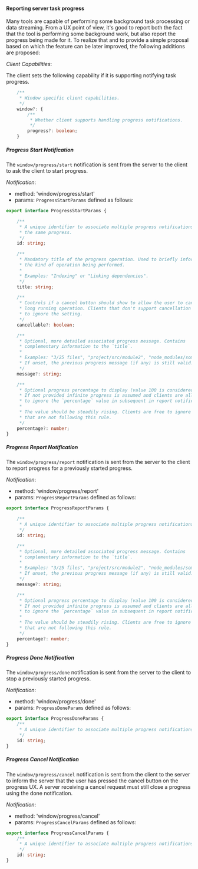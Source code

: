 #### Reporting server task progress

Many tools are capable of performing some background task processing or data streaming. From a UX point of view, it's good to report both the fact that the tool is performing some background work, but also report the progress being made for it. To realize that and to provide a simple proposal based on which the feature can be later improved, the following additions are proposed:

_Client Capabilities_:

The client sets the following capability if it is supporting notifying task progress.

```ts
	/**
	 * Window specific client capabilities.
	 */
	window?: {
		/**
		 * Whether client supports handling progress notifications.
		 */
		progress?: boolean;
	}
```

##### Progress Start Notification

The `window/progress/start` notification is sent from the server to the client to ask the client to start progress.

_Notification_:

* method: 'window/progress/start'
* params: `ProgressStartParams` defined as follows:

```ts
export interface ProgressStartParams {

	/**
	 * A unique identifier to associate multiple progress notifications with
	 * the same progress.
	 */
	id: string;

	/**
	 * Mandatory title of the progress operation. Used to briefly inform about
	 * the kind of operation being performed.
	 *
	 * Examples: "Indexing" or "Linking dependencies".
	 */
	title: string;

	/**
	 * Controls if a cancel button should show to allow the user to cancel the
	 * long running operation. Clients that don't support cancellation are allowed
	 * to ignore the setting.
	 */
	cancellable?: boolean;

	/**
	 * Optional, more detailed associated progress message. Contains
	 * complementary information to the `title`.
	 *
	 * Examples: "3/25 files", "project/src/module2", "node_modules/some_dep".
	 * If unset, the previous progress message (if any) is still valid.
	 */
	message?: string;

	/**
	 * Optional progress percentage to display (value 100 is considered 100%).
	 * If not provided infinite progress is assumed and clients are allowed
	 * to ignore the `percentage` value in subsequent in report notifications.
	 *
	 * The value should be steadily rising. Clients are free to ignore values
	 * that are not following this rule.
	 */
	percentage?: number;
}
```

##### Progress Report Notification

The `window/progress/report` notification is sent from the server to the client to report progress for a previously started progress.

_Notification_:

* method: 'window/progress/report'
* params: `ProgressReportParams` defined as follows:

```ts
export interface ProgressReportParams {

	/**
	 * A unique identifier to associate multiple progress notifications with the same progress.
	 */
	id: string;

	/**
	 * Optional, more detailed associated progress message. Contains
	 * complementary information to the `title`.
	 *
	 * Examples: "3/25 files", "project/src/module2", "node_modules/some_dep".
	 * If unset, the previous progress message (if any) is still valid.
	 */
	message?: string;

	/**
	 * Optional progress percentage to display (value 100 is considered 100%).
	 * If not provided infinite progress is assumed and clients are allowed
	 * to ignore the `percentage` value in subsequent in report notifications.
	 *
	 * The value should be steadily rising. Clients are free to ignore values
	 * that are not following this rule.
	 */
	percentage?: number;
}
```

##### Progress Done Notification

The `window/progress/done` notification is sent from the server to the client to stop a previously started progress.

_Notification_:

* method: 'window/progress/done'
* params: `ProgressDoneParams` defined as follows:

```ts
export interface ProgressDoneParams {
	/**
	 * A unique identifier to associate multiple progress notifications with the same progress.
	 */
	id: string;
}
```

##### Progress Cancel Notification

The `window/progress/cancel` notification is sent from the client to the server to inform the server that the user has pressed the
cancel button on the progress UX. A server receiving a cancel request must still close a progress using the done notification.

_Notification_:

* method: 'window/progress/cancel'
* params: `ProgressCancelParams` defined as follows:

```ts
export interface ProgressCancelParams {
	/**
	 * A unique identifier to associate multiple progress notifications with the same progress.
	 */
	id: string;
}
```